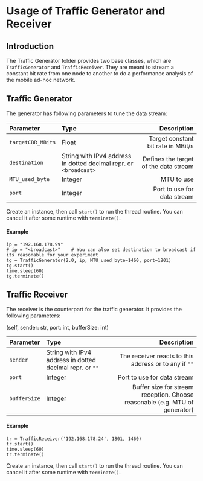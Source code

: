 # Usage of Traffic Generator and Receiver
## Introduction
The Traffic Generator folder provides two base classes, which are `TrafficGenerator` and `TrafficReceiver`.
They are meant to stream a constant bit rate from one node to another to do a performance analysis of the mobile ad-hoc network.

## Traffic Generator
The generator has following parameters to tune the data stream:

| Parameter   |      Type      |  Description |
|:----------|:-------------|------:|
| `targetCBR_MBits`|  Float | Target constant bit rate in MBit/s |
| `destination`| String with IPv4 address in dotted decimal repr. or `<broadcast>`   |  Defines the target of the data stream |
| `MTU_used_byte` | Integer |  MTU to use |
|`port`| Integer| Port to use for data stream|

Create an instance, then call `start()` to run the thread routine.
You can cancel it after some runtime with `terminate()`.
#### Example
```python3
ip = "192.168.178.99"
# ip = "<broadcast>"    # You can also set destination to broadcast if its reasonable for your experiment
tg = TrafficGenerator(2.0, ip, MTU_used_byte=1460, port=1801)
tg.start()
time.sleep(60)
tg.terminate()
```

## Traffic Receiver
The receiver is the counterpart for the traffic generator.
It provides the following parameters:

(self, sender: str, port: int, bufferSize: int)

| Parameter   |      Type      |  Description |
|:----------|:-------------|------:|
| `sender`|  String with IPv4 address in dotted decimal repr. or `""` | The receiver reacts to this address or to any if `""` |
|`port`| Integer| Port to use for data stream|
|`bufferSize`| Integer | Buffer size for stream reception. Choose reasonable (e.g. MTU of generator)|

#### Example
```python3
tr = TrafficReceiver('192.168.178.24', 1801, 1460)
tr.start()
time.sleep(60)
tr.terminate()
```
Create an instance, then call `start()` to run the thread routine.
You can cancel it after some runtime with `terminate()`.